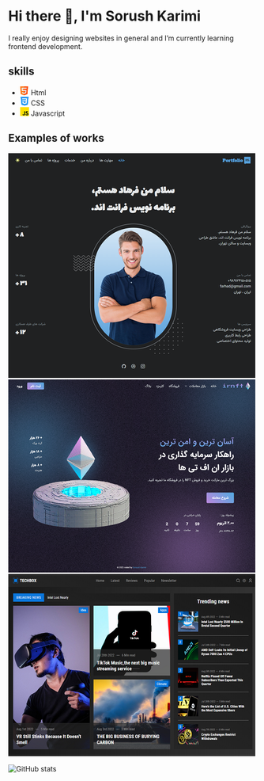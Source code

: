 # Hi there 👋, I'm Sorush Karimi
I really enjoy designing websites in general and I’m currently learning frontend development.

## skills
* <img src='https://github.com/soroushmdn/soroushmdn/blob/main/html.png' height='18' width='18'> Html
* <img src='https://github.com/soroushmdn/soroushmdn/blob/main/css-3.png' height='18' width='18'> CSS
* <img src='https://github.com/soroushmdn/soroushmdn/blob/main/js.png' height='18' width='18'>  Javascript 

## Examples of works
 <a href="https://soroushmdn.github.io/portfolio/" target="_blank">
  <img src='https://github.com/soroushmdn/soroushmdn/blob/main/portfolio.png'>
 </a>
 
  <a href="https://soroushmdn.github.io/portfolio/" target="_blank">
  <img src='https://github.com/soroushmdn/soroushmdn/blob/main/irnft.png'>
 </a>
 
  <a href="https://soroushmdn.github.io/portfolio/" target="_blank">
  <img src='https://github.com/soroushmdn/soroushmdn/blob/main/techbox.png'>
 </a>
 
![GitHub stats](https://github-readme-stats.vercel.app/api?username=soroushmdn&show_icons=true)  


